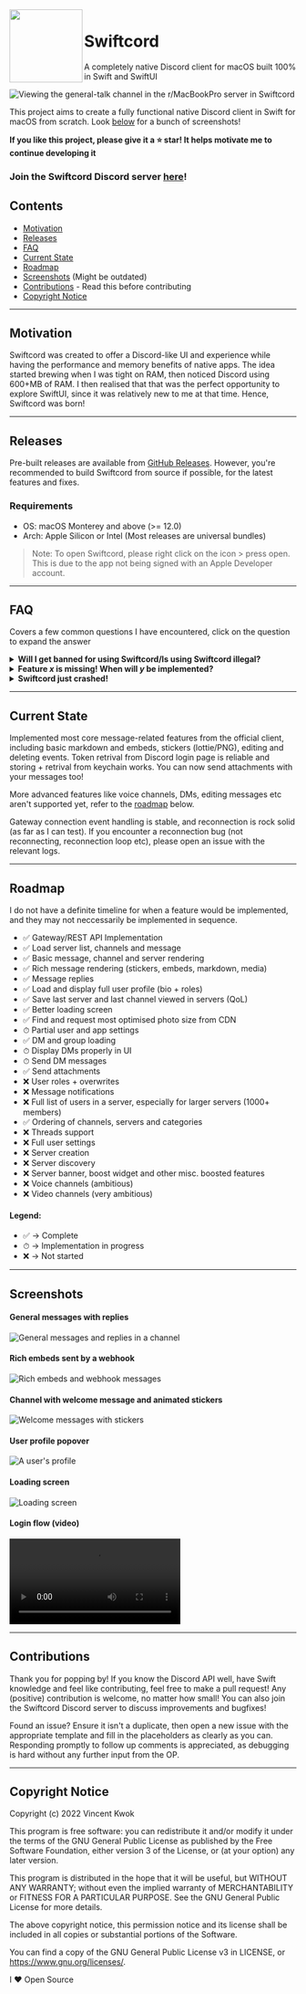 <image src="Swiftcord/Assets.xcassets/AppIcon.appiconset/app-256.png" width="128px" height="128px" align="left" />

# Swiftcord
A completely native Discord client for macOS built 100% in Swift and SwiftUI

![Viewing the general-talk channel in the r/MacBookPro server in Swiftcord](README_Resources/heroScreenshot.png)

This project aims to create a fully functional native Discord
client in Swift for macOS from scratch. Look [below](#screenshots) for
a bunch of screenshots!

**If you like this project, please give it a ⭐ star! It helps motivate
me to continue developing it**

### Join the Swiftcord Discord server [here](https://discord.gg/he7n6MGDXS)!

## Contents
* [Motivation](#motivation)
* [Releases](#releases)
* [FAQ](#faq)
* [Current State](#current-state)
* [Roadmap](#roadmap)
* [Screenshots](#screenshots) (Might be outdated)
* [Contributions](#contributions) - Read this before contributing
* [Copyright Notice](#copyright-notice)

---

## Motivation

Swiftcord was created to offer a Discord-like UI and experience while
having the performance and memory benefits of native apps. The idea started
brewing when I was tight on RAM, then noticed Discord using 600+MB of RAM.
I then realised that that was the perfect opportunity to explore SwiftUI,
since it was relatively new to me at that time. Hence, Swiftcord was born!

---

## Releases
Pre-built releases are available from [GitHub Releases](https://github.com/cryptoAlgorithm/Swiftcord/releases/).
However, you're recommended to build Swiftcord from source if possible,
for the latest features and fixes.

### Requirements
* OS: macOS Monterey and above (>= 12.0)
* Arch: Apple Silicon or Intel (Most releases are universal bundles)

> Note: To open Swiftcord, please right click on the icon > press open. 
> This is due to the app not being signed with an Apple Developer account.

---

## FAQ

Covers a few common questions I have encountered, click on the question
to expand the answer

<details>
  <summary><b>Will I get banned for using Swiftcord/Is using Swiftcord illegal?</b></summary>
  Using Swiftcord <i>isn't illegal</i>. Contrary to what many people say
  on various platforms, 3rd party clients (i.e. Swiftcord) <b>aren't against</b>
  the Discord ToS. You can read the section in Discord's ToS regarding their software
  <a href="https://discord.com/terms#software-in-discord’s-services">here</a>. 
  However, I <b>cannot guarantee</b> Swiftcord's use of Discord's endpoints won't
  trip selfbot ban detection. As far as possible, Swiftcord aims to
  use endpoints as similarly to the official client as possible, and I (the developer)
  have not been banned for using Swiftcord with either my main or alt account.
  <i>
    I do not take any responsibility for account bans due to the use of Swiftcord,
    whether direct or indirect, although there's a very low possibility of that occuring. 
    I recommend trying Swiftcord with an alt if possible.
  </i>
</details>
<details>
  <summary><b>Feature <i>x</i> is missing! When will <i>y</i> be implemented?</b></summary>
  Swiftcord currently is in the alpha stage, and hasn't achieved feature
  parity with the official Discord client yet (its quite far behind). 
  Many features are on the <a href="#roadmap">roadmap</a>, but I do not
  currently have a timeline for them. Development is progressing at a 
  fast pace, but sometimes bugs may take an unexpectedly long time to fix.
  I appreciate contributions, bug reports and suggestions :)
</details>
<details>
  <summary><b>Swiftcord just crashed!</b></summary>
  Although I'm aiming for 0 crashes (which is made easy by Swift),
  sometimes the unexpected happens xD. If you experience a crash, please
  open an issue with appropriete infomation like the line the error
  occurs on, relevent logs and what you were doing that might have casued
  the crash. If you can solve the bug causing the crash, that's even better!
</details>

---

## Current State

Implemented most core message-related features from the official
client, including basic markdown and embeds, stickers (lottie/PNG),
editing and deleting events. Token retrival from Discord login 
page is reliable and storing + retrival from keychain works. You can
now send attachments with your messages too! 

More advanced features like voice channels, DMs, editing messages etc 
aren't supported yet, refer to the [roadmap](#roadmap) below.

Gateway connection event handling is stable, and reconnection
is rock solid (as far as I can test). If you encounter a reconnection
bug (not reconnecting, reconnection loop etc), please open an issue
with the relevant logs.

---

## Roadmap

I do not have a definite timeline for when a feature would be implemented,
and they may not neccessarily be implemented in sequence. 

- ✅ Gateway/REST API Implementation
- ✅ Load server list, channels and message
- ✅ Basic message, channel and server rendering
- ✅ Rich message rendering (stickers, embeds, markdown, media)
- ✅ Message replies
- ✅ Load and display full user profile (bio + roles)
- ✅ Save last server and last channel viewed in servers (QoL)
- ✅ Better loading screen
- ✅ Find and request most optimised photo size from CDN
- ⏱ Partial user and app settings
- ✅ DM and group loading
- ⏱ Display DMs properly in UI
- ⏱ Send DM messages
- ✅ Send attachments
- ❌ User roles + overwrites
- ❌ Message notifications
- ❌ Full list of users in a server, especially for larger servers (1000+ members)
- ✅ Ordering of channels, servers and categories
- ❌ Threads support
- ❌ Full user settings
- ❌ Server creation
- ❌ Server discovery
- ❌ Server banner, boost widget and other misc. boosted features
- ❌ Voice channels (ambitious)
- ❌ Video channels (very ambitious)

#### Legend: 
* ✅ -> Complete
* ⏱ -> Implementation in progress
* ❌ -> Not started

---

## Screenshots

#### General messages with replies
![General messages and replies in a channel](README_Resources/generalMessages.png)

#### Rich embeds sent by a webhook
![Rich embeds and webhook messages](README_Resources/webhookEmbeds.png)

#### Channel with welcome message and animated stickers
![Welcome messages with stickers](README_Resources/stickers.png)

#### User profile popover
![A user's profile](README_Resources/userProfile.png)

#### Loading screen
![Loading screen](README_Resources/loadingChannels.png)

#### Login flow (video)
![Login flow](README_Resources/loginFlow.mp4)

---

## Contributions

Thank you for popping by! If you know the Discord API well, 
have Swift knowledge and feel like contributing, feel free to
make a pull request! Any (positive) contribution is welcome,
no matter how small! You can also join the Swiftcord Discord server
to discuss improvements and bugfixes!

Found an issue? Ensure it isn't a duplicate, then open a new issue
with the appropriate template and fill in the placeholders as
clearly as you can. Responding promptly to follow up comments
is appreciated, as debugging is hard without any further input
from the OP.

---

## Copyright Notice

Copyright (c) 2022 Vincent Kwok

This program is free software: you can redistribute it and/or modify
it under the terms of the GNU General Public License as published by
the Free Software Foundation, either version 3 of the License, or
(at your option) any later version.

This program is distributed in the hope that it will be useful,
but WITHOUT ANY WARRANTY; without even the implied warranty of
MERCHANTABILITY or FITNESS FOR A PARTICULAR PURPOSE.  See the
GNU General Public License for more details.

The above copyright notice, this permission notice and its license shall be included in all copies or substantial portions of the Software.

You can find a copy of the GNU General Public License v3 in LICENSE, or https://www.gnu.org/licenses/.

I ❤️ Open Source
